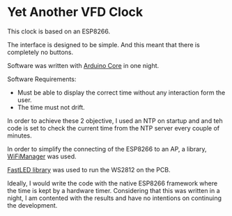 # Yet Another VFD Clock

This clock is based on an ESP8266.

The interface is designed to be simple. And this meant that there is completely no buttons.

Software was written with [Arduino Core](https://github.com/esp8266/Arduino) in one night.

Software Requirements:
- Must be able to display the correct time without any interaction form the user.
- The time must not drift.

In order to achieve these 2 objective, I used an NTP on startup and and teh code is set to check the current time from the NTP server every couple of minutes.

In order to simplify the connecting of the ESP8266 to an AP, a library, [WiFiManager](https://github.com/tzapu/WiFiManager) was used.

[FastLED library](https://github.com/FastLED/FastLED) was used to run the WS2812 on the PCB.

Ideally, I would write the code with the native ESP8266 framework where the time is kept by a hardware timer. Considering that this was written in a night, I am contented with the results and have no intentions on continuing the development.
